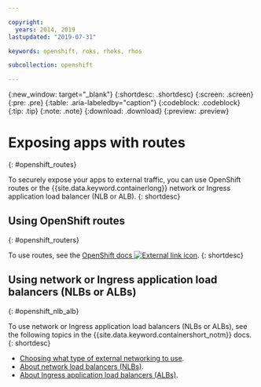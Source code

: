 ```yaml
---

copyright:
  years: 2014, 2019
lastupdated: "2019-07-31"

keywords: openshift, roks, rhoks, rhos

subcollection: openshift

---
```


{:new_window: target="_blank"}
{:shortdesc: .shortdesc}
{:screen: .screen}
{:pre: .pre}
{:table: .aria-labeledby="caption"}
{:codeblock: .codeblock}
{:tip: .tip}
{:note: .note}
{:download: .download}
{:preview: .preview}



# Exposing apps with routes
{: #openshift_routes}

To securely expose your apps to external traffic, you can use OpenShift routes or the {{site.data.keyword.containerlong}} network or Ingress application load balancer (NLB or ALB).
{: shortdesc}

## Using OpenShift routes
{: #openshift_routers}

To use routes, see the [OpenShift docs ![External link icon](../icons/launch-glyph.svg "External link icon")](https://docs.openshift.com/container-platform/3.11/dev_guide/routes.html).
{: shortdesc}

## Using network or Ingress application load balancers (NLBs or ALBs)
{: #openshift_nlb_alb}

To use network or Ingress application load balancers (NLBs or ALBs), see the following topics in the {{site.data.keyword.containershort_notm}} docs.
{: shortdesc}

* [Choosing what type of external networking to use](/docs/containers?topic=containers-cs_network_planning).
* [About network load balancers (NLBs)](/docs/containers?topic=containers-loadbalancer-about).
* [About Ingress application load balancers (ALBs)](/docs/containers?topic=containers-ingress-about).
